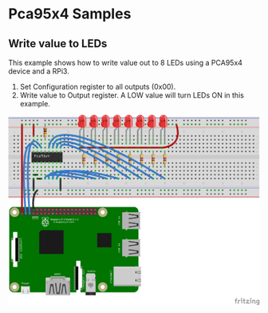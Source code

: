 ﻿# Pca95x4 Samples

## Write value to LEDs

This example shows how to write value out to 8 LEDs using a PCA95x4 device and a RPi3.

1. Set Configuration register to all outputs (0x00).
2. Write value to Output register.  A LOW value will turn LEDs ON in this example.

![](Pca95x4_I2c_WriteLeds.png)